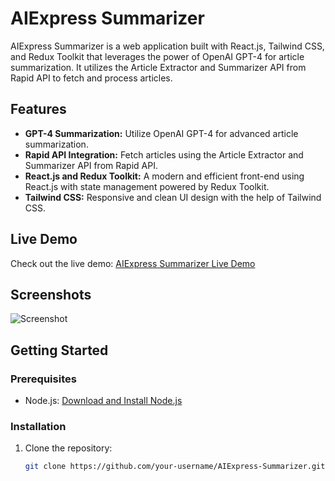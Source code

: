 # AIExpress Summarizer

AIExpress Summarizer is a web application built with React.js, Tailwind CSS, and Redux Toolkit that leverages the power of OpenAI GPT-4 for article summarization. It utilizes the Article Extractor and Summarizer API from Rapid API to fetch and process articles.

## Features

- **GPT-4 Summarization:** Utilize OpenAI GPT-4 for advanced article summarization.
- **Rapid API Integration:** Fetch articles using the Article Extractor and Summarizer API from Rapid API.
- **React.js and Redux Toolkit:** A modern and efficient front-end using React.js with state management powered by Redux Toolkit.
- **Tailwind CSS:** Responsive and clean UI design with the help of Tailwind CSS.

## Live Demo

Check out the live demo: [AIExpress Summarizer Live Demo](<insert-live-demo-link>)

## Screenshots

![Screenshot](<insert-screenshot-link-1>)


## Getting Started

### Prerequisites

- Node.js: [Download and Install Node.js](https://nodejs.org/)

### Installation

1. Clone the repository:

   ```bash
   git clone https://github.com/your-username/AIExpress-Summarizer.git
